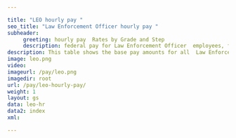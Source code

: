 ```yaml
---

title: "LEO hourly pay "
seo_title: "Law Enforcement Officer hourly pay "
subheader:
     greeting: hourly pay  Rates by Grade and Step
     description: federal pay for Law Enforcement Officer  employees, federal employee salary ,find salary of federal employee , federal worker salary ,federal salary lookup
description: This table shows the base pay amounts for all  Law Enforcement Officer  employees, federal employee salary ,find salary of federal employee , federal worker salary ,federal salary lookup
image: leo.png
video: 
imageurl: /pay/leo.png
imagedir: root
url: /pay/leo-hourly-pay/
weight: 1
layout: gs
data: leo-hr
data2: index
xml: 

---
```


